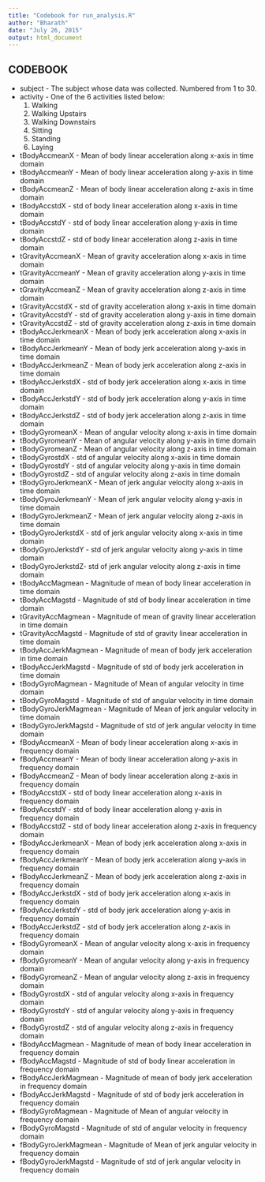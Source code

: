 ```yaml
---
title: "Codebook for run_analysis.R"
author: "Bharath"
date: "July 26, 2015"
output: html_document
---
```

##							                    CODEBOOK
* subject - The subject whose data was collected. Numbered from 1 to 30.
* activity - One of the 6 activities listed below:
    1. Walking
    2. Walking Upstairs
    3. Walking Downstairs
    4. Sitting
    5. Standing
    6. Laying
* tBodyAccmeanX - Mean of body linear acceleration along x-axis in time domain
* tBodyAccmeanY - Mean of body linear acceleration along y-axis in time domain
* tBodyAccmeanZ - Mean of body linear acceleration along z-axis in time domain
* tBodyAccstdX - std of body linear acceleration along x-axis in time domain
* tBodyAccstdY - std of body linear acceleration along y-axis in time domain
* tBodyAccstdZ - std of body linear acceleration along z-axis in time domain
* tGravityAccmeanX - Mean of gravity acceleration along x-axis in time domain
* tGravityAccmeanY - Mean of gravity acceleration along y-axis in time domain
* tGravityAccmeanZ - Mean of gravity acceleration along z-axis in time domain
* tGravityAccstdX - std of gravity acceleration along x-axis in time domain
* tGravityAccstdY - std of gravity acceleration along y-axis in time domain
* tGravityAccstdZ - std of gravity acceleration along z-axis in time domain
* tBodyAccJerkmeanX - Mean of body jerk acceleration along x-axis in time domain
* tBodyAccJerkmeanY - Mean of body jerk acceleration along y-axis in time domain
* tBodyAccJerkmeanZ - Mean of body jerk acceleration along z-axis in time domain
* tBodyAccJerkstdX - std of body jerk acceleration along x-axis in time domain
* tBodyAccJerkstdY - std of body jerk acceleration along y-axis in time domain
* tBodyAccJerkstdZ - std of body jerk acceleration along z-axis in time domain
* tBodyGyromeanX - Mean of angular velocity along x-axis in time domain
* tBodyGyromeanY - Mean of angular velocity along y-axis in time domain
* tBodyGyromeanZ - Mean of angular velocity along z-axis in time domain
* tBodyGyrostdX - std of angular velocity along x-axis in time domain
* tBodyGyrostdY - std of angular velocity along y-axis in time domain
* tBodyGyrostdZ - std of angular velocity along z-axis in time domain
* tBodyGyroJerkmeanX - Mean of jerk angular velocity along x-axis in time domain
* tBodyGyroJerkmeanY - Mean of jerk angular velocity along y-axis in time domain
* tBodyGyroJerkmeanZ - Mean of jerk angular velocity along z-axis in time domain
* tBodyGyroJerkstdX - std of jerk angular velocity along x-axis in time domain
* tBodyGyroJerkstdY - std of jerk angular velocity along y-axis in time domain
* tBodyGyroJerkstdZ- std of jerk angular velocity along z-axis in time domain
* tBodyAccMagmean - Magnitude of mean of body linear acceleration in time domain
* tBodyAccMagstd - Magnitude of std of body linear acceleration in time domain
* tGravityAccMagmean - Magnitude of mean of gravity linear acceleration in time domain
* tGravityAccMagstd -  Magnitude of std of gravity linear acceleration in time domain
* tBodyAccJerkMagmean - Magnitude of mean of body jerk acceleration in time domain
* tBodyAccJerkMagstd - Magnitude of std of body jerk acceleration in time domain
* tBodyGyroMagmean - Magnitude of Mean of angular velocity in time domain
* tBodyGyroMagstd - Magnitude of std of angular velocity in time domain
* tBodyGyroJerkMagmean - Magnitude of Mean of jerk angular velocity in time domain
* tBodyGyroJerkMagstd - Magnitude of std of jerk angular velocity in time domain
* fBodyAccmeanX - Mean of body linear acceleration along x-axis in frequency domain
* fBodyAccmeanY - Mean of body linear acceleration along y-axis in frequency domain
* fBodyAccmeanZ - Mean of body linear acceleration along z-axis in frequency domain
* fBodyAccstdX - std of body linear acceleration along x-axis in frequency domain
* fBodyAccstdY - std of body linear acceleration along y-axis in frequency domain
* fBodyAccstdZ - std of body linear acceleration along z-axis in frequency domain
* fBodyAccJerkmeanX - Mean of body jerk acceleration along x-axis in frequency domain
* fBodyAccJerkmeanY - Mean of body jerk acceleration along y-axis in frequency domain
* fBodyAccJerkmeanZ - Mean of body jerk acceleration along z-axis in frequency domain
* fBodyAccJerkstdX - std of body jerk acceleration along x-axis in frequency domain
* fBodyAccJerkstdY - std of body jerk acceleration along y-axis in frequency domain
* fBodyAccJerkstdZ - std of body jerk acceleration along z-axis in frequency domain
* fBodyGyromeanX - Mean of angular velocity along x-axis in frequency domain
* fBodyGyromeanY - Mean of angular velocity along y-axis in frequency domain
* fBodyGyromeanZ - Mean of angular velocity along z-axis in frequency domain
* fBodyGyrostdX - std of angular velocity along x-axis in frequency domain
* fBodyGyrostdY - std of angular velocity along y-axis in frequency domain
* fBodyGyrostdZ - std of angular velocity along z-axis in frequency domain
* fBodyAccMagmean - Magnitude of mean of body linear acceleration in frequency domain
* fBodyAccMagstd - Magnitude of std of body linear acceleration in frequency domain
* fBodyAccJerkMagmean - Magnitude of mean of body jerk acceleration in frequency domain
* fBodyAccJerkMagstd - Magnitude of std of body jerk acceleration in frequency domain
* fBodyGyroMagmean - Magnitude of Mean of angular velocity in frequency domain
* fBodyGyroMagstd - Magnitude of std of angular velocity in frequency domain
* fBodyGyroJerkMagmean - Magnitude of Mean of jerk angular velocity in frequency domain
* fBodyGyroJerkMagstd - Magnitude of std of jerk angular velocity in frequency domain
